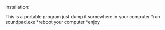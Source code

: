 installation:

 
This is a portable program just dump it somewhere in your computer
*run soundpad.exe 
*reboot your computer
*enjoy
